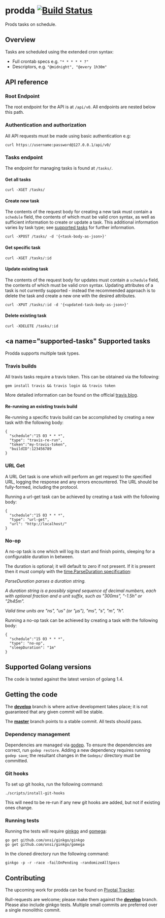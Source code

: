 # prodda [![Build Status](https://travis-ci.org/prodda/prodda.svg?branch=master)](https://travis-ci.org/prodda/prodda)

Prods tasks on schedule.

## Overview

Tasks are scheduled using the extended cron syntax:

- Full crontab specs e.g. `"* * * * * ?"`
- Descriptors, e.g. `"@midnight", "@every 1h30m"`

## API reference

### Root Endpoint

The root endpoint for the API is at `/api/v0`. All endpoints are nested below this path.

### Authentication and authorization

All API requests must be made using basic authentication e.g:

`curl https://username:password@127.0.0.1/api/v0/`

### Tasks endpoint

The endpoint for managing tasks is found at `/tasks/`.

#### Get all tasks

```
curl -XGET /tasks/
```

#### Create new task

The contents of the request body for creating a new task must contain a `schedule` field, the contents of which must be valid cron syntax, as well as sufficient information to create or update a task. This additional information varies by task type; see [supported tasks](#supported-tasks) for further information.

```
curl -XPOST /tasks/ -d '{<task-body-as-json>}'
```

#### Get specific task

```
curl -XGET /tasks/:id
```

#### Update existing task

The contents of the request body for updates must contain a `schedule` field, the contents of which must be valid cron syntax. Updating attributes of a task is not currently supported - instead the recommended approach is to delete the task and create a new one with the desired attributes.

```
curl -XPUT /tasks/:id -d '{<updated-task-body-as-json>}'
```

#### Delete existing task

```
curl -XDELETE /tasks/:id
```

## <a name="supported-tasks"</a> Supported tasks

Prodda supports multiple task types.

### Travis builds

All travis tasks require a travis token. This can be obtained via the following:

```
gem install travis && travis login && travis token
```

More detailed information can be found on the official [travis blog](http://blog.travis-ci.com/2013-01-28-token-token-token/).

#### Re-running an existing travis build

Re-running a specific travis build can be accomplished by creating a new task with the following body:

```
{
  "schedule":"15 03 * * *",
  "type": "travis-re-run",
  "token":"my-travis-token",
  "buildID":123456789
}

```

### URL Get

A URL Get task is one which will perform an get request to the specified URL, logging the response and any errors encountered. The URL should be fully-formed, including the protocol.

Running a url-get task can be achieved by creating a task with the following body:

```
{
  "schedule":"15 03 * * *",
  "type": "url-get",
  "url": "http://localhost/"
}
```

### No-op

A no-op task is one which will log its start and finish points, sleeping for a configurable duration in between.

The duration is optional; it will default to zero if not present. If it is present then it must comply with the [time.ParseDuration specification](http://golang.org/pkg/time/#ParseDuration):

*ParseDuration parses a duration string.*

*A duration string is a possibly signed sequence of decimal numbers,
each with optional fraction and a unit suffix, such as "300ms", "-1.5h" or "2h45m".*

*Valid time units are "ns", "us" (or "µs"), "ms", "s", "m", "h".*

Running a no-op task can be achieved by creating a task with the following body:

```
{
  "schedule":"15 03 * * *",
  "type": "no-op",
  "sleepDuration": "1m"
}
```

## Supported Golang versions

The code is tested against the latest version of golang 1.4.

## Getting the code

The [**develop**](https://github.com/prodda/prodda/tree/develop) branch is where active development takes place; it is not guaranteed that any given commit will be stable.

The [**master**](https://github.com/prodda/prodda/tree/master) branch points to a stable commit. All tests should pass.

### Dependency management

Dependencies are managed via [godep](http://godoc.org/github.com/tools/godep). To ensure the dependencies are correct, run `godep restore`. Adding a new dependency requires running `godep save`; the resultant changes in the `Godeps/` directory must be committed.

### Git hooks

To set up git hooks, run the following command:

```
./scripts/install-git-hooks
```

This will need to be re-run if any new git hooks are added, but not if existing ones change.

### Running tests

Running the tests will require [ginkgo](http://onsi.github.io/ginkgo/) and [gomega](http://onsi.github.io/gomega/):

```
go get github.com/onsi/ginkgo/ginkgo
go get github.com/onsi/ginkgo/gomega
```

In the cloned directory run the following command:

```
ginkgo -p -r -race -failOnPending -randomizeAllSpecs
```

## Contributing

The upcoming work for prodda can be found on [Pivotal Tracker](https://www.pivotaltracker.com/n/projects/1272036).

Rull-requests are welcome; please make them against the [**develop**](https://github.com/prodda/prodda/tree/develop) branch. Please also include ginkgo tests. Multiple small commits are preferred over a single monolithic commit.
